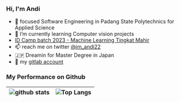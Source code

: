 ### Hi, I'm Andi
- :school: focused Software Engineering in Padang State Polytechnics for Applied Science
- 🌱 I’m currently learning Computer vision projects
- [ID Camp batch 2023 - Machine Learning Tingkat Mahir](https://idcamp.ioh.co.id/news/1161/selamat-kepada-penerima-beasiswa-kelas-mahir-di-2-alur-belajar-idcamp-2023)
- 📫 reach me on twitter [@im_andi22](https://twitter.com/im_andi22) 
- 🇯🇵 Dreamin for Master Degree in Japan
- 📎 my [gitlab account](https://gitlab.com/andi-IM)

<!--
**Andi-IM/Andi-IM** is a ✨ _special_ ✨ repository because its `README.md` (this file) appears on your GitHub profile.


- 🔭 I’m currently working on ...
- 👯 I’m looking to collaborate on ...
- 🤔 I’m looking for help with ...
- 💬 Ask me about ...
- 😄 Pronouns: ...
- ⚡ Fun fact: ...
-->

### My Performance on Github

| ![github stats](https://github-readme-stats.vercel.app/api?username=Andi-IM&show_icons=true) | ![Top Langs](https://github-readme-stats.vercel.app/api/top-langs/?username=Andi-IM&layout=compact) |
| ----------- | ----------- |
